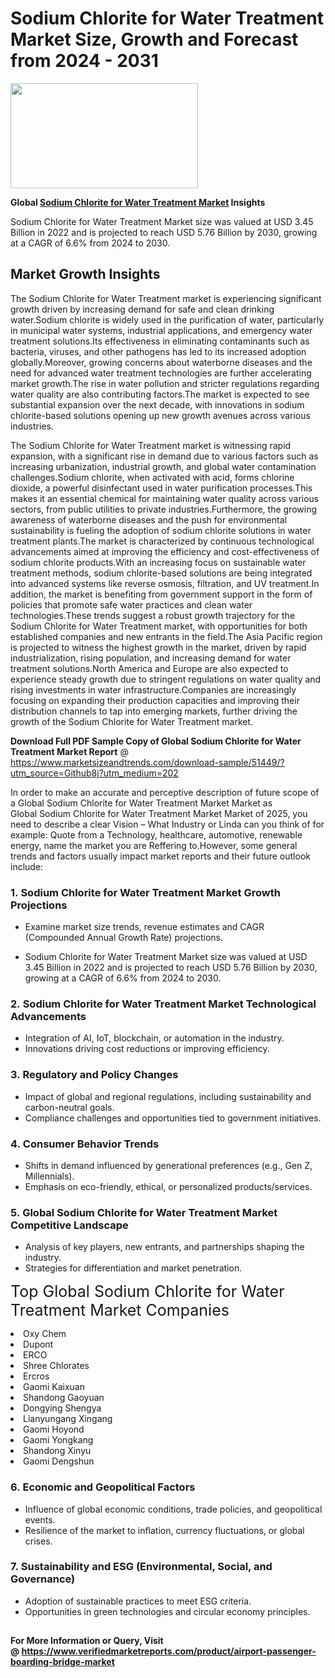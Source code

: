 <H1>Sodium Chlorite for Water Treatment Market Size, Growth and Forecast from 2024 - 2031</H1><img class="aligncenter size-medium wp-image-584254" src="https://thirdeyenews.in/wp-content/uploads/2024/09/Global-Market-Research-300x168.jpeg" alt="" width="300" height="168" /><p><strong>Global&nbsp;<a href="https://www.marketsizeandtrends.com/download-sample/51449/?utm_source=Github8j?utm_medium=202">Sodium Chlorite for Water Treatment Market</a> Insights</strong></p><p>Sodium Chlorite for Water Treatment Market size was valued at USD 3.45 Billion in 2022 and is projected to reach USD 5.76 Billion by 2030, growing at a CAGR of 6.6% from 2024 to 2030.</p><p><h2>Market Growth Insights</h2> <p>The Sodium Chlorite for Water Treatment market is experiencing significant growth driven by increasing demand for safe and clean drinking water.Sodium chlorite is widely used in the purification of water, particularly in municipal water systems, industrial applications, and emergency water treatment solutions.Its effectiveness in eliminating contaminants such as bacteria, viruses, and other pathogens has led to its increased adoption globally.Moreover, growing concerns about waterborne diseases and the need for advanced water treatment technologies are further accelerating market growth.The rise in water pollution and stricter regulations regarding water quality are also contributing factors.The market is expected to see substantial expansion over the next decade, with innovations in sodium chlorite-based solutions opening up new growth avenues across various industries.</p> <p>The Sodium Chlorite for Water Treatment market is witnessing rapid expansion, with a significant rise in demand due to various factors such as increasing urbanization, industrial growth, and global water contamination challenges.Sodium chlorite, when activated with acid, forms chlorine dioxide, a powerful disinfectant used in water purification processes.This makes it an essential chemical for maintaining water quality across various sectors, from public utilities to private industries.Furthermore, the growing awareness of waterborne diseases and the push for environmental sustainability is fueling the adoption of sodium chlorite solutions in water treatment plants.The market is characterized by continuous technological advancements aimed at improving the efficiency and cost-effectiveness of sodium chlorite products.With an increasing focus on sustainable water treatment methods, sodium chlorite-based solutions are being integrated into advanced systems like reverse osmosis, filtration, and UV treatment.In addition, the market is benefiting from government support in the form of policies that promote safe water practices and clean water technologies.These trends suggest a robust growth trajectory for the Sodium Chlorite for Water Treatment market, with opportunities for both established companies and new entrants in the field.The Asia Pacific region is projected to witness the highest growth in the market, driven by rapid industrialization, rising population, and increasing demand for water treatment solutions.North America and Europe are also expected to experience steady growth due to stringent regulations on water quality and rising investments in water infrastructure.Companies are increasingly focusing on expanding their production capacities and improving their distribution channels to tap into emerging markets, further driving the growth of the Sodium Chlorite for Water Treatment market.</p> <p><span class=""><strong>Download Full PDF Sample Copy of Global Sodium Chlorite for Water Treatment Market Report</strong> @ <a href="https://www.marketsizeandtrends.com/download-sample/51449/?utm_source=Github8j?utm_medium=202" target="_blank">https://www.marketsizeandtrends.com/download-sample/51449/?utm_source=Github8j?utm_medium=202</a></span></p><p>In order to make an accurate and perceptive description of future scope of a Global&nbsp;Sodium Chlorite for Water Treatment Market Market as Global&nbsp;Sodium Chlorite for Water Treatment Market Market of 2025, you need to describe a clear Vision &ndash; What Industry or Linda can you think of for example: Quote from a Technology, healthcare, automotive, renewable energy, name the market you are Reffering to.However, some general trends and factors usually impact market reports and their future outlook include:</p><h3>1.&nbsp;<strong>Sodium Chlorite for Water Treatment Market Growth Projections</strong></h3><ul><li>Examine market size trends, revenue estimates and CAGR (Compounded Annual Growth Rate) projections.</li><li><p>Sodium Chlorite for Water Treatment Market size was valued at USD 3.45 Billion in 2022 and is projected to reach USD 5.76 Billion by 2030, growing at a CAGR of 6.6% from 2024 to 2030.</p></li></ul><h3>2.&nbsp;<strong>Sodium Chlorite for Water Treatment Market Technological Advancements</strong></h3><ul><li>Integration of AI, IoT, blockchain, or automation in the industry.</li><li>Innovations driving cost reductions or improving efficiency.</li></ul><h3>3.&nbsp;<strong>Regulatory and Policy Changes</strong></h3><ul><li>Impact of global and regional regulations, including sustainability and carbon-neutral goals.</li><li>Compliance challenges and opportunities tied to government initiatives.</li></ul><h3>4.&nbsp;<strong>Consumer Behavior Trends</strong></h3><ul><li>Shifts in demand influenced by generational preferences (e.g., Gen Z, Millennials).</li><li>Emphasis on eco-friendly, ethical, or personalized products/services.</li></ul><h3>5.&nbsp;<strong>Global Sodium Chlorite for Water Treatment Market Competitive Landscape</strong></h3><ul><li>Analysis of key players, new entrants, and partnerships shaping the industry.</li><li>Strategies for differentiation and market penetration.</li></ul><p data-pm-slice="1 1 []"><span style="color: inherit; font-family: inherit; font-size: 25px;">Top Global Sodium Chlorite for Water Treatment Market Companies</span></p><div class="" data-test-id=""><p><li>Oxy Chem</li><li> Dupont</li><li> ERCO</li><li> Shree Chlorates</li><li> Ercros</li><li> Gaomi Kaixuan</li><li> Shandong Gaoyuan</li><li> Dongying Shengya</li><li> Lianyungang Xingang</li><li> Gaomi Hoyond</li><li> Gaomi Yongkang</li><li> Shandong Xinyu</li><li> Gaomi Dengshun</li></p></div><h3>6.&nbsp;<strong>Economic and Geopolitical Factors</strong></h3><ul><li>Influence of global economic conditions, trade policies, and geopolitical events.</li><li>Resilience of the market to inflation, currency fluctuations, or global crises.</li></ul><h3>7.&nbsp;<strong>Sustainability and ESG (Environmental, Social, and Governance)</strong></h3><ul><li>Adoption of sustainable practices to meet ESG criteria.</li><li>Opportunities in green technologies and circular economy principles.</li></ul><h2><strong style="font-size: 14px;">For More Information or Query, Visit @&nbsp;</strong><a style="background-color: #ffffff; font-size: 14px;" href="https://www.marketsizeandtrends.com/report/sodium-chlorite-for-water-treatment-market/" target="_blank">https://www.verifiedmarketreports.com/product/airport-passenger-boarding-bridge-market</a></h2>